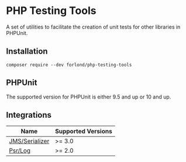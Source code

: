 # PHP Testing Tools

A set of utilities to facilitate the creation of unit tests for other libraries in PHPUnit.

## Installation

```
composer require --dev forlond/php-testing-tools
```

## PHPUnit

The supported version for PHPUnit is either 9.5 and up or 10 and up.

## Integrations

| Name                                       | Supported Versions |
|--------------------------------------------|--------------------|
| [JMS/Serializer](./docs/jms_serializer.md) | \>= 3.0            |
| [Psr/Log](./docs/psr_log.md)               | \>= 2.0            |
